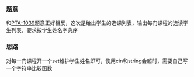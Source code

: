 ### 题意
和[PTA-1039](https://pintia.cn/problem-sets/994805342720868352/problems/994805447855292416)题意正好相反，这次是给出学生的选课列表，输出每门课程的选读学生列表，要求按学生姓名字典序

### 思路
对每一门课程开一个$set$维护学生姓名即可，使用cin和string会超时，需要自己写一个字符串比较函数